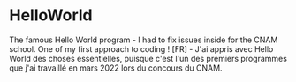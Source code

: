 # HelloWorld
The famous Hello World program - I had to fix issues inside for the CNAM school. One of my first approach to coding ! [FR] - J'ai appris avec Hello World des choses essentielles, puisque c'est l'un des premiers programmes que j'ai travaillé en mars 2022 lors du concours du CNAM.
